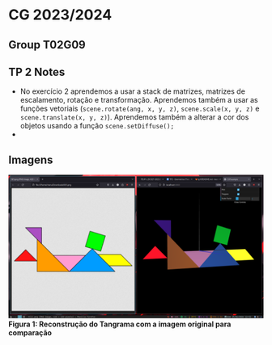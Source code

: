 # CG 2023/2024

## Group T02G09

## TP 2 Notes
- No exercício 2 aprendemos a usar a stack de matrizes, matrizes de escalamento, rotação e transformação. Aprendemos também a usar as funções vetoriais (`scene.rotate(ang, x, y, z)`, `scene.scale(x, y, z)` e `scene.translate(x, y, z)`). Aprendemos também a alterar a cor dos objetos usando a função `scene.setDiffuse();`
- 

## Imagens
![image of tangram with comparison](screenshots/cg-t01g09-tp2-1.png)
**Figura 1: Reconstrução do Tangrama com a imagem original para comparação**

